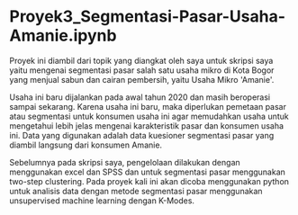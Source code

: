# Proyek3_Segmentasi-Pasar-Usaha-Amanie.ipynb

Proyek ini diambil dari topik yang diangkat oleh saya untuk skripsi saya yaitu mengenai segmentasi pasar salah satu usaha mikro di Kota Bogor yang menjual sabun dan cairan pembersih, yaitu Usaha Mikro 'Amanie'.

Usaha ini baru dijalankan pada awal tahun 2020 dan masih beroperasi sampai sekarang. Karena usaha ini baru, maka diperlukan pemetaan pasar atau segmentasi untuk konsumen usaha ini agar memudahkan usaha untuk mengetahui lebih jelas mengenai karakteristik pasar dan konsumen usaha ini. Data yang digunakan adalah data kuesioner segmentasi pasar yang diambil langsung dari konsumen Amanie.

Sebelumnya pada skripsi saya, pengelolaan dilakukan dengan menggunakan excel dan SPSS dan untuk segmentasi pasar menggunakan two-step clustering. Pada proyek kali ini akan dicoba menggunakan python untuk analisis data dengan metode segmentasi pasar menggunakan unsupervised machine learning dengan K-Modes.
